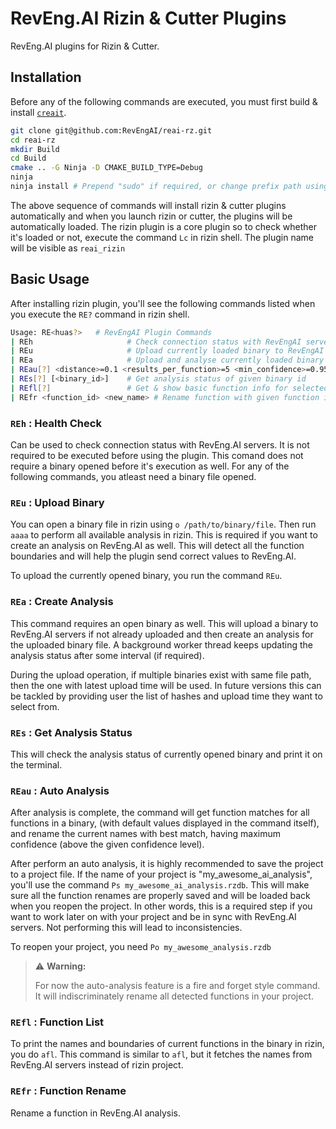 # RevEng.AI Rizin & Cutter Plugins

RevEng.AI plugins for Rizin & Cutter.

## Installation

Before any of the following commands are executed, you must first build & install
[`creait`](https://github.com/RevEngAI/creait).

``` sh
git clone git@github.com:RevEngAI/reai-rz.git
cd reai-rz
mkdir Build
cd Build
cmake .. -G Ninja -D CMAKE_BUILD_TYPE=Debug
ninja
ninja install # Prepend "sudo" if required, or change prefix path using -D CMAKE_INSTALL_PREFIX=/to/install/path in configure step
```

The above sequence of commands will install rizin & cutter plugins automatically and when you
launch rizin or cutter, the plugins will be automatically loaded. The rizin plugin is a core
plugin so to check whether it's loaded or not, execute the command `Lc` in rizin shell. The
plugin name will be visible as `reai_rizin`

## Basic Usage

After installing rizin plugin, you'll see the following commands listed when you execute the
`RE?` command in rizin shell.

``` sh
Usage: RE<huas?>   # RevEngAI Plugin Commands
| REh                     # Check connection status with RevEngAI servers.
| REu                     # Upload currently loaded binary to RevEngAI servers.
| REa                     # Upload and analyse currently loaded binary
| REau[?] <distance>=0.1 <results_per_function>=5 <min_confidence>=0.95 # Auto analyze binary functions using ANN and perform batch rename.
| REs[?] [<binary_id>]    # Get analysis status of given binary id
| REfl[?]                 # Get & show basic function info for selected binary.
| REfr <function_id> <new_name> # Rename function with given function id to given name.
```

### `REh` : Health Check

Can be used to check connection status with RevEng.AI servers. It is not required to be executed
before using the plugin. This comand does not require a binary opened before it's execution as well.
For any of the following commands, you atleast need a binary file opened.

### `REu` : Upload Binary

You can open a binary file in rizin using `o /path/to/binary/file`. Then run `aaaa` to perform all
available analysis in rizin. This is required if you want to create an analysis on RevEng.AI as well.
This will detect all the function boundaries and will help the plugin send correct values to RevEng.AI.

To upload the currently opened binary, you run the command `REu`.

### `REa` : Create Analysis

This command requires an open binary as well. This will upload a binary to RevEng.AI servers if not
already uploaded and then create an analysis for the uploaded binary file. A background worker
thread keeps updating the analysis status after some interval (if required).

During the upload operation, if multiple binaries exist with same file path, then the one with latest
upload time will be used. In future versions this can be tackled by providing user the list of hashes
and upload time they want to select from.

### `REs` : Get Analysis Status

This will check the analysis status of currently opened binary and print it on the terminal.

### `REau` : Auto Analysis

After analysis is complete, the command will get function matches for all functions in a binary,
(with default values displayed in the command itself), and rename the current names with best match,
having maximum confidence (above the given confidence level).

After perform an auto analysis, it is highly recommended to save the project to a project file.
If the name of your project is "my_awesome_ai_analysis", you'll use the command `Ps my_awesome_ai_analysis.rzdb`.
This will make sure all the function renames are properly saved and will be loaded back when you
reopen the project. In other words, this is a required step if you want to work later on with your
project and be in sync with RevEng.AI servers. Not performing this will lead to inconsistencies.

To reopen your project, you need `Po my_awesome_analysis.rzdb`

> ⚠️ **Warning:**
>
> For now the auto-analysis feature is a fire and forget style command. It will indiscriminately
> rename all detected functions in your project.
>

### `REfl` : Function List

To print the names and boundaries of current functions in the binary in rizin, you do `afl`.
This command is similar to `afl`, but it fetches the names from RevEng.AI servers instead of
rizin project.

### `REfr` : Function Rename

Rename a function in RevEng.AI analysis.
